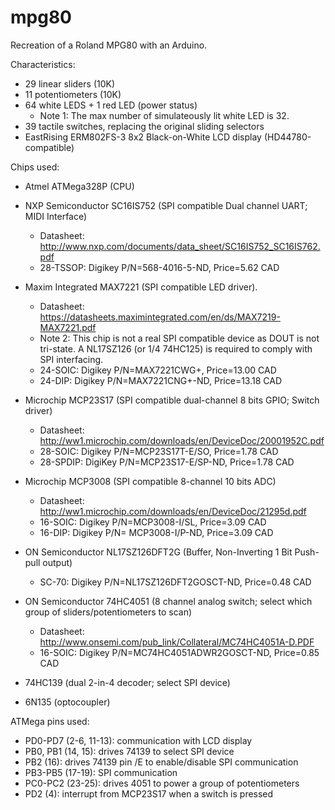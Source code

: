 # mpg80
Recreation of a Roland MPG80 with an Arduino.

Characteristics:
- 29 linear sliders (10K)
- 11 potentiometers (10K)
- 64 white LEDS + 1 red LED (power status)
  * Note 1: The max number of simulateously lit white LED is 32. 
- 39 tactile switches, replacing the original sliding selectors
- EastRising ERM802FS-3 8x2 Black-on-White LCD display (HD44780-compatible)

Chips used:
- Atmel ATMega328P (CPU)
- NXP Semiconductor SC16IS752 (SPI compatible Dual channel UART; MIDI Interface)
  * Datasheet: http://www.nxp.com/documents/data_sheet/SC16IS752_SC16IS762.pdf
  * 28-TSSOP: Digikey P/N=568-4016-5-ND, Price=5.62 CAD
  
- Maxim Integrated MAX7221 (SPI compatible LED driver). 
  * Datasheet: https://datasheets.maximintegrated.com/en/ds/MAX7219-MAX7221.pdf
  * Note 2: This chip is not a real SPI compatible device as DOUT is not tri-state. A NL17SZ126 (or 1/4 74HC125) is required to comply with SPI interfacing.
  * 24-SOIC: Digikey P/N=MAX7221CWG+, Price=13.00 CAD
  * 24-DIP: Digikey P/N=MAX7221CNG+-ND, Price=13.18 CAD

- Microchip MCP23S17 (SPI compatible dual-channel 8 bits GPIO; Switch driver)
  * Datasheet: http://ww1.microchip.com/downloads/en/DeviceDoc/20001952C.pdf
  * 28-SOIC: Digikey P/N=MCP23S17T-E/SO, Price=1.78 CAD
  * 28-SPDIP: DigiKey P/N=MCP23S17-E/SP-ND, Price=1.78 CAD
  
- Microchip MCP3008 (SPI compatible 8-channel 10 bits ADC)
  * Datasheet: http://ww1.microchip.com/downloads/en/DeviceDoc/21295d.pdf
  * 16-SOIC: Digikey P/N=MCP3008-I/SL, Price=3.09 CAD
  * 16-DIP: Digikey P/N=	MCP3008-I/P-ND, Price=3.09 CAD
  
- ON Semiconductor NL17SZ126DFT2G (Buffer, Non-Inverting 1 Bit Push-pull output)
  * SC-70: Digikey P/N=NL17SZ126DFT2GOSCT-ND, Price=0.48 CAD
  
- ON Semiconductor 74HC4051 (8 channel analog switch; select which group of sliders/potentiometers to scan)
  * Datasheet: http://www.onsemi.com/pub_link/Collateral/MC74HC4051A-D.PDF
  * 16-SOIC: Digikey P/N=MC74HC4051ADWR2GOSCT-ND, Price=0.85 CAD
  
- 74HC139 (dual 2-in-4 decoder; select SPI device)
- 6N135 (optocoupler)

ATMega pins used:
- PD0-PD7 (2-6, 11-13): communication with LCD display
- PB0, PB1 (14, 15): drives 74139 to select SPI device
- PB2 (16): drives 74139 pin /E to enable/disable SPI communication
- PB3-PB5 (17-19): SPI communication
- PC0-PC2 (23-25): drives 4051 to power a group of potentiometers
- PD2 (4): interrupt from MCP23S17 when a switch is pressed
